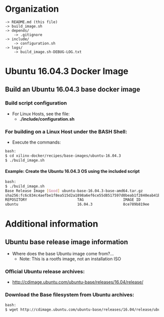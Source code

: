 [//]: # (Readme.md - Ubuntu 16.04.3 base operating system)

# Organization
```
-> README.md (this file)
-> build_image.sh
-> depends/
	-> .gitignore
-> include/
	-> configuration.sh
-> logs/
	-> build_image.sh-DEBUG-LOG.txt
```

# Ubuntu 16.04.3 Docker Image

## Build an Ubuntu 16.04.3 base docker image

### Build script configuration
- For Linux Hosts, see the file:
	- __./include/configuration.sh__

### For building on a Linux Host under the BASH Shell:
- Execute the commands:
```bash
bash:
$ cd xilinx-docker/recipes/base-images/ubuntu-16.04.3
$ ./build_image.sh
```

#### Example: Create the Ubuntu 16.04.3 OS using the included script
```bash
bash:
$ ./build_image.sh
Base Release Image [Good] ubuntu-base-16.04.3-base-amd64.tar.gz
sha256:fc6c834c4aefbe1f8ea515d2a1898a6ef6ce55d8517597d0beab1f2840eab41b
REPOSITORY                       TAG                  IMAGE ID            CREATED                  SIZE
ubuntu                           16.04.3              8ce789b819ee        Less than a second ago   120MB
```

# Additional information

## Ubuntu base release image information
- Where does the base Ubuntu image come from?...
	- Note: This is a rootfs image, not an installation ISO

### Official Ubuntu release archives:
- http://cdimage.ubuntu.com/ubuntu-base/releases/16.04/release/

### Download the Base filesystem from Ubuntu archives:
```bash
bash:
$ wget http://cdimage.ubuntu.com/ubuntu-base/releases/16.04/release/ubuntu-base-16.04.3-base-amd64.tar.gz
```
